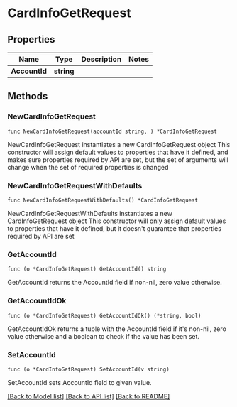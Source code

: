 # CardInfoGetRequest

## Properties

Name | Type | Description | Notes
------------ | ------------- | ------------- | -------------
**AccountId** | **string** |  | 

## Methods

### NewCardInfoGetRequest

`func NewCardInfoGetRequest(accountId string, ) *CardInfoGetRequest`

NewCardInfoGetRequest instantiates a new CardInfoGetRequest object
This constructor will assign default values to properties that have it defined,
and makes sure properties required by API are set, but the set of arguments
will change when the set of required properties is changed

### NewCardInfoGetRequestWithDefaults

`func NewCardInfoGetRequestWithDefaults() *CardInfoGetRequest`

NewCardInfoGetRequestWithDefaults instantiates a new CardInfoGetRequest object
This constructor will only assign default values to properties that have it defined,
but it doesn't guarantee that properties required by API are set

### GetAccountId

`func (o *CardInfoGetRequest) GetAccountId() string`

GetAccountId returns the AccountId field if non-nil, zero value otherwise.

### GetAccountIdOk

`func (o *CardInfoGetRequest) GetAccountIdOk() (*string, bool)`

GetAccountIdOk returns a tuple with the AccountId field if it's non-nil, zero value otherwise
and a boolean to check if the value has been set.

### SetAccountId

`func (o *CardInfoGetRequest) SetAccountId(v string)`

SetAccountId sets AccountId field to given value.



[[Back to Model list]](../README.md#documentation-for-models) [[Back to API list]](../README.md#documentation-for-api-endpoints) [[Back to README]](../README.md)


